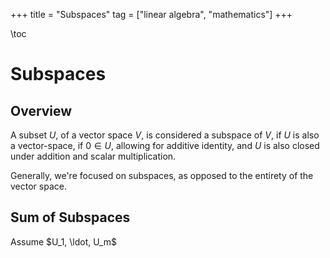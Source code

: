 +++
title = "Subspaces"
tag = ["linear algebra", "mathematics"]
+++

\toc

# Subspaces

## Overview
A subset $U$, of a vector space $V$, is considered a subspace of $V$, if $U$ is also a vector-space, if $0 \in U$, allowing for additive identity, and $U$ is also closed under addition and scalar multiplication.

Generally, we're focused on subspaces, as opposed to the entirety of the vector space.

## Sum of Subspaces

Assume $U_1, \ldot, U_m$